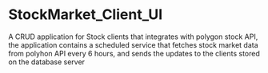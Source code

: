 # StockMarket_Client_UI
 A  CRUD application for Stock clients that  integrates with polygon stock API, the application contains a scheduled service that fetches stock market data from polyhon API every 6 hours, and sends the updates to the clients stored on the database server
